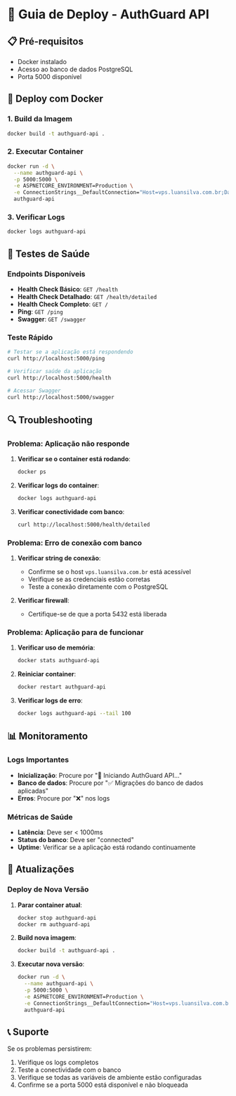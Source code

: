 # 🚀 Guia de Deploy - AuthGuard API

## 📋 Pré-requisitos

- Docker instalado
- Acesso ao banco de dados PostgreSQL
- Porta 5000 disponível

## 🔧 Deploy com Docker

### 1. Build da Imagem

```bash
docker build -t authguard-api .
```

### 2. Executar Container

```bash
docker run -d \
  --name authguard-api \
  -p 5000:5000 \
  -e ASPNETCORE_ENVIRONMENT=Production \
  -e ConnectionStrings__DefaultConnection="Host=vps.luansilva.com.br;Database=authguard;Username=postgres;Password=72b09a20c609e6baa62d;Pooling=true;MinPoolSize=1;MaxPoolSize=20;ConnectionIdleLifetime=300;ConnectionPruningInterval=10" \
  authguard-api
```

### 3. Verificar Logs

```bash
docker logs authguard-api
```

## 🧪 Testes de Saúde

### Endpoints Disponíveis

- **Health Check Básico**: `GET /health`
- **Health Check Detalhado**: `GET /health/detailed`
- **Health Check Completo**: `GET /`
- **Ping**: `GET /ping`
- **Swagger**: `GET /swagger`

### Teste Rápido

```bash
# Testar se a aplicação está respondendo
curl http://localhost:5000/ping

# Verificar saúde da aplicação
curl http://localhost:5000/health

# Acessar Swagger
curl http://localhost:5000/swagger
```

## 🔍 Troubleshooting

### Problema: Aplicação não responde

1. **Verificar se o container está rodando**:
   ```bash
   docker ps
   ```

2. **Verificar logs do container**:
   ```bash
   docker logs authguard-api
   ```

3. **Verificar conectividade com banco**:
   ```bash
   curl http://localhost:5000/health/detailed
   ```

### Problema: Erro de conexão com banco

1. **Verificar string de conexão**:
   - Confirme se o host `vps.luansilva.com.br` está acessível
   - Verifique se as credenciais estão corretas
   - Teste a conexão diretamente com o PostgreSQL

2. **Verificar firewall**:
   - Certifique-se de que a porta 5432 está liberada

### Problema: Aplicação para de funcionar

1. **Verificar uso de memória**:
   ```bash
   docker stats authguard-api
   ```

2. **Reiniciar container**:
   ```bash
   docker restart authguard-api
   ```

3. **Verificar logs de erro**:
   ```bash
   docker logs authguard-api --tail 100
   ```

## 📊 Monitoramento

### Logs Importantes

- **Inicialização**: Procure por "🚀 Iniciando AuthGuard API..."
- **Banco de dados**: Procure por "✅ Migrações do banco de dados aplicadas"
- **Erros**: Procure por "❌" nos logs

### Métricas de Saúde

- **Latência**: Deve ser < 1000ms
- **Status do banco**: Deve ser "connected"
- **Uptime**: Verificar se a aplicação está rodando continuamente

## 🔄 Atualizações

### Deploy de Nova Versão

1. **Parar container atual**:
   ```bash
   docker stop authguard-api
   docker rm authguard-api
   ```

2. **Build nova imagem**:
   ```bash
   docker build -t authguard-api .
   ```

3. **Executar nova versão**:
   ```bash
   docker run -d \
     --name authguard-api \
     -p 5000:5000 \
     -e ASPNETCORE_ENVIRONMENT=Production \
     -e ConnectionStrings__DefaultConnection="Host=vps.luansilva.com.br;Database=authguard;Username=postgres;Password=72b09a20c609e6baa62d;Pooling=true;MinPoolSize=1;MaxPoolSize=20;ConnectionIdleLifetime=300;ConnectionPruningInterval=10" \
     authguard-api
   ```

## 📞 Suporte

Se os problemas persistirem:

1. Verifique os logs completos
2. Teste a conectividade com o banco
3. Verifique se todas as variáveis de ambiente estão configuradas
4. Confirme se a porta 5000 está disponível e não bloqueada 